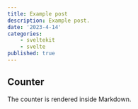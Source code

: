 ```yaml
---
title: Example post
description: Example post.
date: '2023-4-14'
categories:
    - sveltekit
    - svelte
published: true
---
```


<script>
  import Counter from './counter.svelte'
</script>

## Counter

The counter is rendered inside Markdown.

<Counter />
